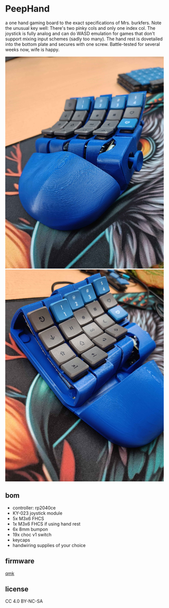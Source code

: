 # PeepHand


a one hand gaming board to the exact specifications of Mrs. burkfers. Note the unusual key well: There's two pinky cols and only one index col.
The joystick is fully analog and can do WASD emulation  for games that don't support mixing input schemes (sadly too many).
The hand rest is dovetailed into the bottom plate and secures with one screw.
Battle-tested for several weeks now, wife is happy.

![](images/peephand-1.jpg)
![](images/peephand-2.jpg)

## bom

- controller: rp2040ce
- KY-023 joystick module
- 5x M3x6 FHCS
- 1x M3x6 FHCS if using hand rest
- 6x 8mm bumpon
- 19x choc v1 switch
- keycaps
- handwiring supplies of your choice


## firmware
[qmk](https://github.com/finrod09/qmk_firmware/tree/btzboards/keyboards/btz/peephand)

## license
CC 4.0 BY-NC-SA
